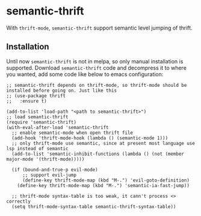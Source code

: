 # semantic-thrift

With `thrift-mode`, `semantic-thrift` support semantic level jumping of thrift.

## Installation
Until now `semantic-thrift` is not in melpa, so only manual installation is supported. Download `semantic-thrift` code and decompress it to where you wanted, add some code like below to emacs configuration:
```emacs-lisp
;; semantic-thrift depends on thrift-mode, so thrift-mode should be installed before going on. Just like this
;; (use-package thrift
;;   :ensure t)

(add-to-list 'load-path "<path to semantic-thrift>")
;; load semantic-thrift
(require 'semantic-thrift)
(with-eval-after-load 'semantic-thrift
  ;; enable semantic-mode when open thrift file
  (add-hook 'thrift-mode-hook (lambda () (semantic-mode 1)))
  ;; only thrift-mode use semantic, since at present most language use lsp instead of semantic
  (add-to-list 'semantic-inhibit-functions (lambda () (not (member major-mode '(thrift-mode)))))

  (if (bound-and-true-p evil-mode)
      ;; support evil-jump
      (define-key thrift-mode-map (kbd "M-.") 'evil-goto-definition)
    (define-key thrift-mode-map (kbd "M-.") 'semantic-ia-fast-jump))

  ;; thrift-mode syntax-table is too weak, it cann't process <> correctly
  (setq thrift-mode-syntax-table semantic-thrift-syntax-table))
```
